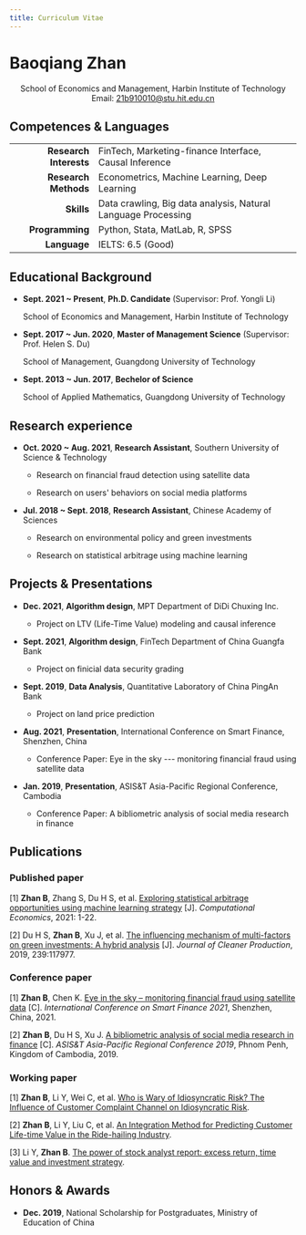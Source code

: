 ```yaml
---
title: Curriculum Vitae
---
```


# Baoqiang Zhan

<center>School of Economics and Management, Harbin Institute of Technology</center>

<div align=center> 
Email:
<a href=''> 21b910010@stu.hit.edu.cn</a>
</div>

## Competences & Languages

|                        |                                                               |
| ----------------------:|:------------------------------------------------------------- |
| **Research Interests** | FinTech, Marketing-finance Interface, Causal Inference        |
| **Research Methods**   | Econometrics, Machine Learning, Deep Learning                 |
| **Skills**             | Data crawling, Big data analysis, Natural Language Processing |
| **Programming**        | Python, Stata, MatLab, R, SPSS                                |
| **Language**           | IELTS: 6.5 (Good)                                             |

## Educational Background

- **Sept. 2021 ~ Present**, **Ph.D. Candidate** (Supervisor: Prof. Yongli Li)
  
  School of Economics and Management, Harbin Institute of Technology

- **Sept. 2017 ~ Jun. 2020**, **Master of Management Science** (Supervisor: Prof. Helen S. Du)
  
  School of Management, Guangdong University of Technology

- **Sept. 2013 ~ Jun. 2017**, **Bechelor of Science**
  
  School of Applied Mathematics, Guangdong University of Technology

## Research experience

- **Oct. 2020 ~ Aug. 2021**, **Research Assistant**, Southern University of Science & Technology
  
  - Research on financial fraud detection using satellite data
  
  - Research on users' behaviors on social media platforms

- **Jul. 2018 ~ Sept. 2018**, **Research Assistant**, Chinese Academy of Sciences
  
  - Research on environmental policy and green investments
  
  - Research on statistical arbitrage using machine learning

## Projects & Presentations

- **Dec. 2021**, **Algorithm design**, MPT Department of DiDi Chuxing Inc.
  
  - Project on LTV (Life-Time Value) modeling and causal inference

- **Sept. 2021**, **Algorithm design**, FinTech Department of China Guangfa Bank
  
  - Project on finicial data security grading

- **Sept. 2019**, **Data Analysis**, Quantitative Laboratory of China PingAn Bank
  
  - Project on land price prediction

- **Aug. 2021**, **Presentation**, International Conference on Smart Finance, Shenzhen, China
  
  - Conference Paper: Eye in the sky --- monitoring financial fraud using satellite data

- **Jan. 2019**, **Presentation**, ASIS&T Asia-Pacific Regional Conference, Cambodia
  
  - Conference Paper: A bibliometric analysis of social media research in finance

## Publications

### Published paper

[1] **Zhan B**, Zhang S, Du H S, et al. [Exploring statistical arbitrage opportunities using machine learning strategy]() [J]. *Computational Economics*, 2021: 1-22.

[2] Du H S, **Zhan B**, Xu J, et al. [The influencing mechanism of multi-factors on green investments: A hybrid analysis]() [J]. *Journal of Cleaner Production*, 2019, 239:117977.

### Conference paper

[1] **Zhan B**, Chen K. [Eye in the sky – monitoring financial fraud using satellite data]() [C]. *International Conference on Smart Finance 2021*, Shenzhen, China, 2021.

[2] **Zhan B**, Du H S, Xu J. [A bibliometric analysis of social media research in finance]() [C]. *ASIS&T Asia-Pacific Regional Conference 2019*, Phnom Penh, Kingdom of Cambodia, 2019.

### Working paper

[1] **Zhan B**, Li Y, Wei C, et al. [Who is Wary of Idiosyncratic Risk? The Influence of Customer Complaint Channel on Idiosyncratic Risk]().

[2] **Zhan B**, Li Y, Liu C, et al. [An Integration Method for Predicting Customer Life-time Value in the Ride-hailing Industry]().

[3] Li Y, **Zhan B**. [The power of stock analyst report: excess return, time value and investment strategy]().

## Honors & Awards

- **Dec. 2019**, National Scholarship for Postgraduates, Ministry of Education of China
